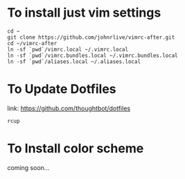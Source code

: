# To install just vim settings

```
cd ~
git clone https://github.com/johnrlive/vimrc-after.git
cd ~/vimrc-after
ln -sf `pwd`/vimrc.local ~/.vimrc.local
ln -sf `pwd`/vimrc.bundles.local ~/.vimrc.bundles.local
ln -sf `pwd`/aliases.local ~/.aliases.local
```


# To Update Dotfiles 
link: https://github.com/thoughtbot/dotfiles

```
rcup
```

# To Install color scheme
coming soon...
